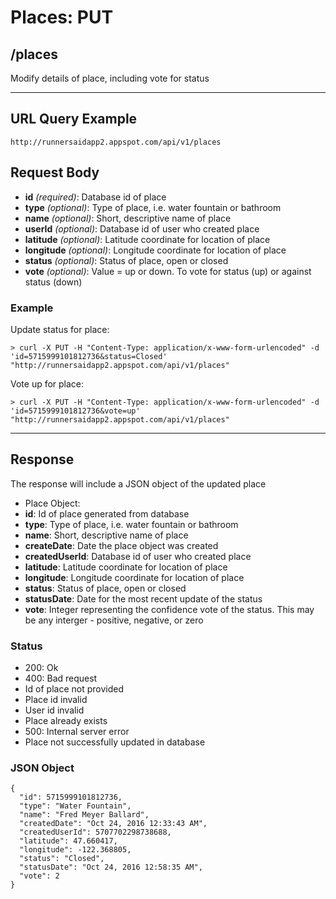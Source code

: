 # Places: PUT

## /places

Modify details of place, including vote for status

---

## URL Query Example

```
http://runnersaidapp2.appspot.com/api/v1/places
```

## Request Body

- **id** *(required)*: Database id of place
 - **type** *(optional)*: Type of place, i.e. water fountain or bathroom
 - **name** *(optional)*: Short, descriptive name of place
 - **userId** *(optional)*: Database id of user who created place
 - **latitude** *(optional)*: Latitude coordinate for location of place
 - **longitude** *(optional)*: Longitude coordinate for location of place
 - **status** *(optional)*: Status of place, open or closed
 - **vote** *(optional)*: Value = up or down. To vote for status (up) or against status (down)

### Example

Update status for place:

```
> curl -X PUT -H "Content-Type: application/x-www-form-urlencoded" -d 'id=5715999101812736&status=Closed' "http://runnersaidapp2.appspot.com/api/v1/places"
```

Vote up for place:

```
> curl -X PUT -H "Content-Type: application/x-www-form-urlencoded" -d 'id=5715999101812736&vote=up' "http://runnersaidapp2.appspot.com/api/v1/places"
```

---

## Response

The response will include a JSON object of the updated place

- Place Object:
 - **id**: Id of place generated from database
 - **type**: Type of place, i.e. water fountain or bathroom
 - **name**: Short, descriptive name of place
 - **createDate**: Date the place object was created
 - **createdUserId**: Database id of user who created place
 - **latitude**: Latitude coordinate for location of place
 - **longitude**: Longitude coordinate for location of place
 - **status**: Status of place, open or closed
 - **statusDate**: Date for the most recent update of the status
 - **vote**: Integer representing the confidence vote of the status. This may be any interger - positive, negative, or zero

### Status
- 200: Ok
- 400: Bad request
 - Id of place not provided 
 - Place id invalid
 - User id invalid
 - Place already exists
- 500: Internal server error
 - Place not successfully updated in database


### JSON Object

```
{
  "id": 5715999101812736,
  "type": "Water Fountain",
  "name": "Fred Meyer Ballard",
  "createdDate": "Oct 24, 2016 12:33:43 AM",
  "createdUserId": 5707702298738688,
  "latitude": 47.660417,
  "longitude": -122.368805,
  "status": "Closed",
  "statusDate": "Oct 24, 2016 12:58:35 AM",
  "vote": 2
}
```